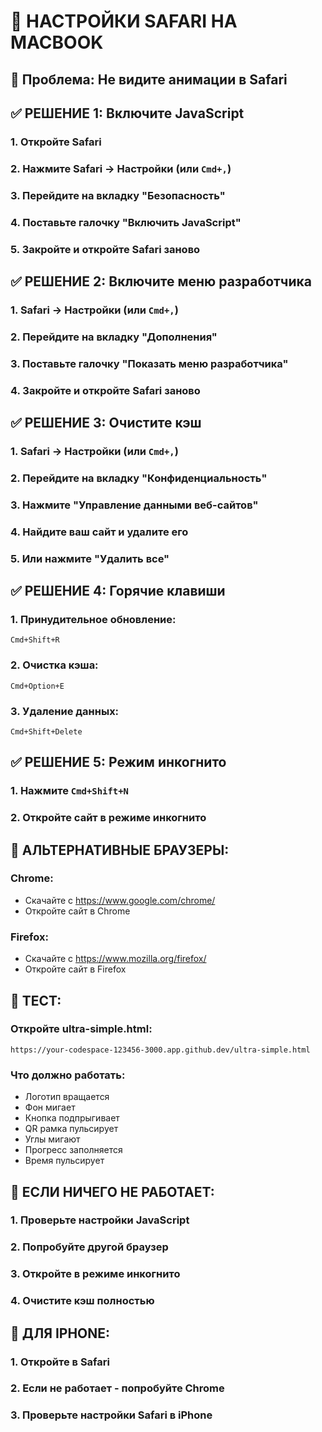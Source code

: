# 🍎 НАСТРОЙКИ SAFARI НА MACBOOK

## 🎯 **Проблема:** Не видите анимации в Safari

## ✅ **РЕШЕНИЕ 1: Включите JavaScript**

### **1. Откройте Safari**

### **2. Нажмите Safari → Настройки** (или `Cmd+,`)

### **3. Перейдите на вкладку "Безопасность"**

### **4. Поставьте галочку "Включить JavaScript"**

### **5. Закройте и откройте Safari заново**

## ✅ **РЕШЕНИЕ 2: Включите меню разработчика**

### **1. Safari → Настройки** (или `Cmd+,`)

### **2. Перейдите на вкладку "Дополнения"**

### **3. Поставьте галочку "Показать меню разработчика"**

### **4. Закройте и откройте Safari заново**

## ✅ **РЕШЕНИЕ 3: Очистите кэш**

### **1. Safari → Настройки** (или `Cmd+,`)

### **2. Перейдите на вкладку "Конфиденциальность"**

### **3. Нажмите "Управление данными веб-сайтов"**

### **4. Найдите ваш сайт и удалите его**

### **5. Или нажмите "Удалить все"**

## ✅ **РЕШЕНИЕ 4: Горячие клавиши**

### **1. Принудительное обновление:**
```
Cmd+Shift+R
```

### **2. Очистка кэша:**
```
Cmd+Option+E
```

### **3. Удаление данных:**
```
Cmd+Shift+Delete
```

## ✅ **РЕШЕНИЕ 5: Режим инкогнито**

### **1. Нажмите `Cmd+Shift+N`**

### **2. Откройте сайт в режиме инкогнито**

## 🔄 **АЛЬТЕРНАТИВНЫЕ БРАУЗЕРЫ:**

### **Chrome:**
- Скачайте с https://www.google.com/chrome/
- Откройте сайт в Chrome

### **Firefox:**
- Скачайте с https://www.mozilla.org/firefox/
- Откройте сайт в Firefox

## 🎯 **ТЕСТ:**

### **Откройте ultra-simple.html:**
```
https://your-codespace-123456-3000.app.github.dev/ultra-simple.html
```

### **Что должно работать:**
- Логотип вращается
- Фон мигает
- Кнопка подпрыгивает
- QR рамка пульсирует
- Углы мигают
- Прогресс заполняется
- Время пульсирует

## 🚨 **ЕСЛИ НИЧЕГО НЕ РАБОТАЕТ:**

### **1. Проверьте настройки JavaScript**
### **2. Попробуйте другой браузер**
### **3. Откройте в режиме инкогнито**
### **4. Очистите кэш полностью**

## 📱 **ДЛЯ IPHONE:**

### **1. Откройте в Safari**
### **2. Если не работает - попробуйте Chrome**
### **3. Проверьте настройки Safari в iPhone**